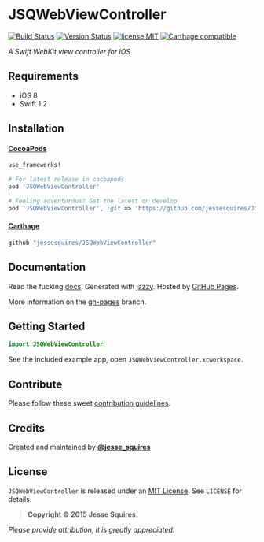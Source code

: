 # JSQWebViewController

[![Build Status](https://secure.travis-ci.org/jessesquires/JSQWebViewController.svg)](http://travis-ci.org/jessesquires/JSQWebViewController) [![Version Status](http://img.shields.io/cocoapods/v/JSQWebViewController.png)][docsLink] [![license MIT](http://img.shields.io/badge/license-MIT-orange.png)][mitLink] [![Carthage compatible](https://img.shields.io/badge/Carthage-compatible-4BC51D.svg?style=flat)](https://github.com/Carthage/Carthage)

*A Swift WebKit view controller for iOS*


## Requirements

* iOS 8
* Swift 1.2

## Installation

#### [CocoaPods](http://cocoapods.org)

````ruby
use_frameworks!

# For latest release in cocoapods
pod 'JSQWebViewController'  

# Feeling adventurous? Get the latest on develop
pod 'JSQWebViewController', :git => 'https://github.com/jessesquires/JSQWebViewController.git', :branch => 'develop'
````

#### [Carthage](https://github.com/Carthage/Carthage)

````bash
github "jessesquires/JSQWebViewController"
````

## Documentation

Read the fucking [docs][docsLink]. Generated with [jazzy](https://github.com/realm/jazzy). Hosted by [GitHub Pages](https://pages.github.com).

More information on the [gh-pages](https://github.com/jessesquires/JSQWebViewController/tree/gh-pages) branch.


## Getting Started

````swift
import JSQWebViewController
````

See the included example app, open `JSQWebViewController.xcworkspace`.

## Contribute

Please follow these sweet [contribution guidelines](https://github.com/jessesquires/HowToContribute).

## Credits

Created and maintained by [**@jesse_squires**](https://twitter.com/jesse_squires)

## License

`JSQWebViewController` is released under an [MIT License][mitLink]. See `LICENSE` for details.

>**Copyright &copy; 2015 Jesse Squires.**

*Please provide attribution, it is greatly appreciated.*

[mitLink]:http://opensource.org/licenses/MIT
[docsLink]:http://www.jessesquires.com/JSQWebViewController
